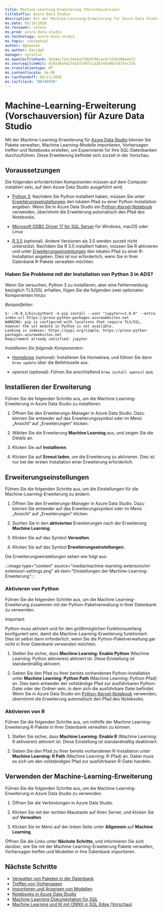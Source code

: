 ```yaml
---
title: Machine-Learning-Erweiterung (Vorschauversion)
titleSuffix: Azure Data Studio
description: Mit der Machine-Learning-Erweiterung für Azure Data Studio können Sie Pakete verwalten, Machine Learning-Modelle importieren, Vorhersagen treffen und Notebooks erstellen, um Experimente für Ihre SQL-Datenbanken durchzuführen.
ms.date: 05/19/2020
ms.reviewer: sstein
ms.prod: azure-data-studio
ms.technology: azure-data-studio
ms.topic: conceptual
author: dphansen
ms.author: davidph
manager: cgronlun
ms.openlocfilehash: 5b54ec71ec3debaf39b0788cac0c1534300a4a72
ms.sourcegitcommit: dc8a30a4a27e15fc6671ca2674da9b7c637ec255
ms.translationtype: HT
ms.contentlocale: de-DE
ms.lasthandoff: 08/21/2020
ms.locfileid: "88745550"
---
```

# <a name="machine-learning-extension-preview-for-azure-data-studio"></a>Machine-Learning-Erweiterung (Vorschauversion) für Azure Data Studio

Mit der Machine-Learning-Erweiterung für [Azure Data Studio](what-is.md) können Sie Pakete verwalten, Machine Learning-Modelle importieren, Vorhersagen treffen und Notebooks erstellen, um Experimente für Ihre SQL-Datenbanken durchzuführen. Diese Erweiterung befindet sich zurzeit in der Vorschau.

## <a name="prerequisites"></a>Voraussetzungen

Die folgenden erforderlichen Komponenten müssen auf dem Computer installiert sein, auf dem Azure Data Studio ausgeführt wird.

- [Python 3](https://www.python.org/downloads/). Nachdem Sie Python installiert haben, müssen Sie unter [Erweiterungseinstellungen](#settings) den lokalen Pfad zu einer Python-Installation angeben. Wenn Sie in Azure Data Studio ein [Python-Kernel-Notebook](notebooks-tutorial-python-kernel.md) verwenden, übernimmt die Erweiterung automatisch den Pfad des Notebooks.

- [Microsoft ODBC Driver 17 for SQL Server](../connect/odbc/download-odbc-driver-for-sql-server.md) für Windows, macOS oder Linux

- [R 3.5](https://www.r-project.org/) (optional). Andere Versionen als 3.5 werden zurzeit nicht unterstützt. Nachdem Sie R 3.5 installiert haben, müssen Sie R aktivieren und unter [Erweiterungseinstellungen](#settings) den lokalen Pfad zu einer R-Installation angeben. Dies ist nur erforderlich, wenn Sie in Ihrer Datenbank R-Pakete verwalten möchten.

### <a name="trouble-installing-python-3-from-within-ads"></a>Haben Sie Probleme mit der Installation von Python 3 in ADS?
Wenn Sie versuchen, Python 3 zu installieren, aber eine Fehlermeldung bezüglich TLS/SSL erhalten, fügen Sie die folgenden zwei optionalen Komponenten hinzu:

_Beispielfehler:_
```
$: ~/0.0.1/bin/python3 -m pip install --user "jupyter>=1.0.0" --extra-index-url https://prose-python-packages.azurewebsites.net
WARNING: pip is configured with locations that require TLS/SSL, however the ssl module in Python is not available.
Looking in indexes: https://pypi.org/simple, https://prose-python-packages.azurewebsites.net
Requirement already satisfied: jupyter
```

_Installieren Sie folgende Komponenten:_

- [Homebrew](https://brew.sh) (optional): Installieren Sie Homebrew, und führen Sie dann `brew update` über die Befehlszeile aus.

- *openssl* (optional): Führen Sie anschließend `brew install openssl` aus.

## <a name="install-the-extension"></a>Installieren der Erweiterung

Führen Sie die folgenden Schritte aus, um die Machine-Learning-Erweiterung in Azure Data Studio zu installieren.

1. Öffnen Sie den Erweiterungs-Manager in Azure Data Studio. Dazu können Sie entweder auf das Erweiterungssymbol oder im Menü „Ansicht“ auf „Erweiterungen“ klicken.

1. Wählen Sie die Erweiterung **Machine Learning** aus, und zeigen Sie die Details an.

1. Klicken Sie auf **Installieren**.

1. Klicken Sie auf **Erneut laden**, um die Erweiterung zu aktivieren. Dies ist nur bei der ersten Installation einer Erweiterung erforderlich.

<a name="settings"></a>

## <a name="extension-settings"></a>Erweiterungseinstellungen

Führen Sie die folgenden Schritte aus, um die Einstellungen für die Machine-Learning-Erweiterung zu ändern.

1. Öffnen Sie den Erweiterungs-Manager in Azure Data Studio. Dazu können Sie entweder auf das Erweiterungssymbol oder im Menü „Ansicht“ auf „Erweiterungen“ klicken.

1. Suchen Sie in den **aktivierten** Erweiterungen nach der Erweiterung **Machine Learning**.

1. Klicken Sie auf das Symbol **Verwalten**.

1. Klicken Sie auf das Symbol **Erweiterungseinstellungen**.

Die Erweiterungseinstellungen sehen wie folgt aus:

:::image type="content" source="media/machine-learning-extension/ml-extension-settings.png" alt-text="Einstellungen der Machine-Learning-Erweiterung":::

### <a name="enable-python"></a>Aktivieren von Python

Führen Sie die folgenden Schritte aus, um die Machine Learning-Erweiterung zusammen mit der Python-Paketverwaltung in Ihrer Datenbank zu verwenden.

> [!IMPORTANT]
> Python muss aktiviert und für den größtmöglichen Funktionsumfang konfiguriert sein, damit die Machine-Learning-Erweiterung funktioniert. Dies ist selbst dann erforderlich, wenn Sie die Python-Paketverwaltung gar nicht in Ihrer Datenbank verwenden möchten.

1. Stellen Sie sicher, dass **Machine Learning: Enable Python** (Machine Learning: Python aktivieren) aktiviert ist. Diese Einstellung ist standardmäßig aktiviert.

1. Geben Sie den Pfad zu Ihrer bereits vorhandenen Python-Installation unter **Machine Learning: Python Path** (Machine Learning: Python-Pfad) an. Dies kann entweder der vollständige Pfad zur ausführbaren Python-Datei oder der Ordner sein, in dem sich die ausführbare Datei befindet. Wenn Sie in Azure Data Studio ein [Python-Kernel-Notebook](notebooks-tutorial-python-kernel.md) verwenden, übernimmt die Erweiterung automatisch den Pfad des Notebooks.

### <a name="enable-r"></a>Aktivieren von R

Führen Sie die folgenden Schritte aus, um mithilfe der Machine Learning-Erweiterung R-Pakete in Ihrer Datenbank verwalten zu können.

1. Stellen Sie sicher, dass **Machine Learning: Enable R** (Machine Learning: R aktivieren) aktiviert ist. Diese Einstellung ist standardmäßig deaktiviert.

1. Geben Sie den Pfad zu Ihrer bereits vorhandenen R-Installation unter **Machine Learning: R Path** (Machine Learning: R-Pfad) an. Dabei muss es sich um den vollständigen Pfad zur ausführbaren R-Datei handeln. 

## <a name="use-the-machine-learning-extension"></a>Verwenden der Machine-Learning-Erweiterung

Führen Sie die folgenden Schritte aus, um die Machine-Learning-Erweiterung in Azure Data Studio zu verwenden.

1. Öffnen Sie die Verbindungen in Azure Data Studio.

1. Klicken Sie mit der rechten Maustaste auf Ihren Server, und klicken Sie auf **Verwalten**

1. Klicken Sie im Menü auf der linken Seite unter **Allgemein** auf **Machine Learning**.

Öffnen Sie die Links unter **Nächste Schritte**, und informieren Sie sich darüber, wie Sie mit der Machine-Learning-Erweiterung Pakete verwalten, Vorhersagen treffen und Modellen in Ihre Datenbank importieren.

## <a name="next-steps"></a>Nächste Schritte

- [Verwalten von Paketen in der Datenbank](machine-learning-extension-manage-packages.md)
- [Treffen von Vorhersagen](machine-learning-extension-predictions.md)
- [Importieren und Anzeigen von Modellen](machine-learning-extension-import-view-models.md)
- [Notebooks in Azure Data Studio](notebooks-guidance.md)
- [Machine-Learning-Dokumentation für SQL](../machine-learning/index.yml)
- [Machine Learning und KI mit ONNX in SQL Edge (Vorschau)](/azure/azure-sql-edge/onnx-overview)
